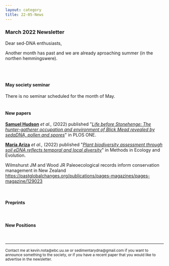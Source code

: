 ```yaml
---
layout: category
title: 22-05-News
---
```



<div class="section">
<h3 class="section-title underline">March 2022 Newsletter</h3>
</div>

<p>Dear sed-DNA enthusiasts,</p>



<div class="intro">
<p> Another month has past and we are already aproaching summer (in the northen hemmingswere).  </p>

<p></p>

<br>
 <br>
<div class="intro">
<h4 class="section-title underline">May society seminar</h4><p>
There is no seminar scheduled for the month of May.

<br>
<br>
<div class="intro">
<h4 class="section-title underline">New papers</h4>

<p><a href="https://www.researchgate.net/profile/Sam-Hudson-9" target="_blank"><b>Samuel Hudson</b></a> <i>et al.,</i> (2022) published "<a href="https://doi.org/10.1371/journal.pone.0266789" target="_blank"><u><i>Life before Stonehenge: The hunter-gatherer occupation and environment of Blick Mead revealed by sedaDNA, pollen and spores</i></u></a>" in PLOS ONE.</p>

<p><a href="https://www.researchgate.net/profile/Maria-Ariza-8" target="_blank"><b>María Ariza</b></a> <i>et al.,</i> (2022) published "<a href="https://doi.org/10.1111/2041-210X.13865" target="_blank"><u><i>Plant biodiversity assessment through soil eDNA reflects temporal and local diversity</i></u></a>" in Methods in Ecology and Evolution.</p>

Wilmshurst JM and Wood JR
Paleoecological records inform conservation management in New Zealand
https://pastglobalchanges.org/publications/pages-magazines/pages-magazine/129023

<br>
<div class="intro">
<h4 class="section-title underline">Preprints</h4>


<br>
<h4 class="section-title underline">New Positions</h4>

<br>

<hr />
<p><small>Contact me at kevin.nota@ebc.uu.se or sedimentarydna@gmail.com if you want to announce something to the society, or if you have a recent paper that you would like to advertise in the newsletter.</small></p>

